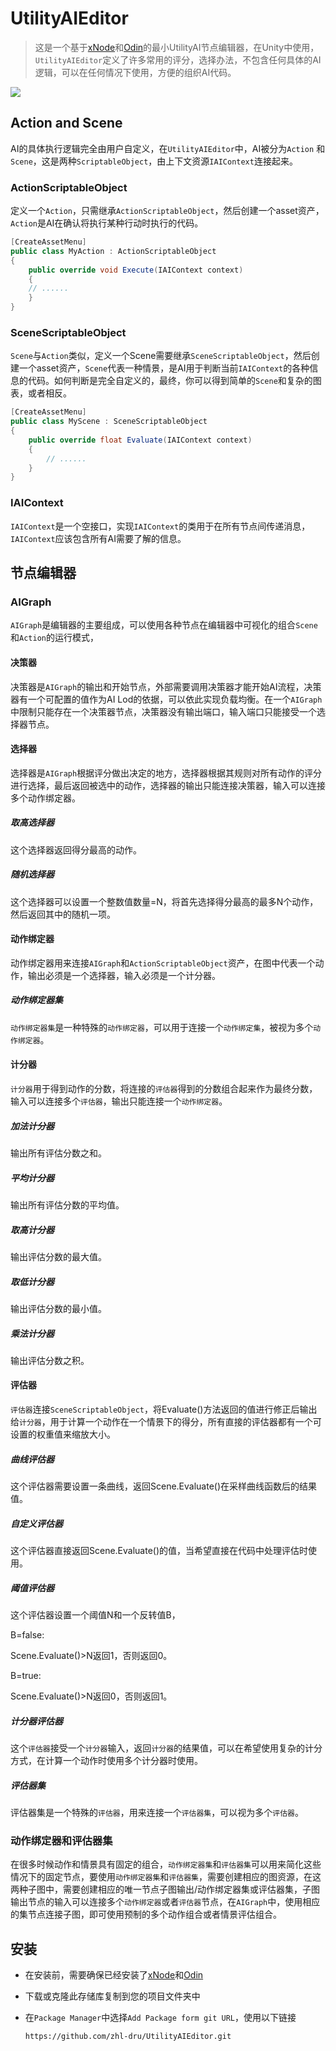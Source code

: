 # UtilityAIEditor

> 这是一个基于[xNode](https://github.com/Siccity/xNode)和[Odin](https://assetstore.unity.com/packages/tools/utilities/odin-inspector-and-serializer-89041)的最小UtilityAI节点编辑器，在Unity中使用，`UtilityAIEditor`定义了许多常用的评分，选择办法，不包含任何具体的AI逻辑，可以在任何情况下使用，方便的组织AI代码。

![](D:\GitHub\UtilityAI\Image\示例.png)

## Action and Scene

AI的具体执行逻辑完全由用户自定义，在`UtilityAIEditor`中，AI被分为`Action` 和`Scene`，这是两种`ScriptableObject`，由上下文资源`IAIContext`连接起来。

### ActionScriptableObject

定义一个`Action`，只需继承`ActionScriptableObject`，然后创建一个asset资产，`Action`是AI在确认将执行某种行动时执行的代码。

```c#
[CreateAssetMenu]
public class MyAction : ActionScriptableObject
{
    public override void Execute(IAIContext context)
    {
    // ......
    }
}
```

### SceneScriptableObject

`Scene`与`Action`类似，定义一个Scene需要继承`SceneScriptableObject`，然后创建一个asset资产，`Scene`代表一种情景，是AI用于判断当前`IAIContext`的各种信息的代码。如何判断是完全自定义的，最终，你可以得到简单的`Scene`和复杂的图表，或者相反。

```c#
[CreateAssetMenu]
public class MyScene : SceneScriptableObject
{
    public override float Evaluate(IAIContext context)
    {
        // ......
    }
}
```

### IAIContext

`IAIContext`是一个空接口，实现`IAIContext`的类用于在所有节点间传递消息，`IAIContext`应该包含所有AI需要了解的信息。

## 节点编辑器

### AIGraph

`AIGraph`是编辑器的主要组成，可以使用各种节点在编辑器中可视化的组合`Scene`和`Action`的运行模式，

#### 决策器

决策器是`AIGraph`的输出和开始节点，外部需要调用决策器才能开始AI流程，决策器有一个可配置的值作为AI Lod的依据，可以依此实现负载均衡。在一个`AIGraph`中限制只能存在一个决策器节点，决策器没有输出端口，输入端口只能接受一个选择器节点。

#### 选择器

选择器是`AIGraph`根据评分做出决定的地方，选择器根据其规则对所有动作的评分进行选择，最后返回被选中的动作，选择器的输出只能连接决策器，输入可以连接多个动作绑定器。

##### 取高选择器

这个选择器返回得分最高的动作。

##### 随机选择器

这个选择器可以设置一个整数值数量=N，将首先选择得分最高的最多N个动作，然后返回其中的随机一项。

#### 动作绑定器

动作绑定器用来连接`AIGraph`和`ActionScriptableObject`资产，在图中代表一个动作，输出必须是一个选择器，输入必须是一个计分器。

##### 动作绑定器集

`动作绑定器集`是一种特殊的`动作绑定器`，可以用于连接一个`动作绑定集`，被视为多个`动作绑定器`。

#### 计分器

`计分器`用于得到动作的分数，将连接的`评估器`得到的分数组合起来作为最终分数，输入可以连接多个`评估器`，输出只能连接一个`动作绑定器`。

##### 加法计分器

输出所有评估分数之和。

##### 平均计分器

输出所有评估分数的平均值。

##### 取高计分器

输出评估分数的最大值。

##### 取低计分器

输出评估分数的最小值。

##### 乘法计分器

输出评估分数之积。

#### 评估器

`评估器`连接`SceneScriptableObject`，将Evaluate()方法返回的值进行修正后输出给`计分器`，用于计算一个动作在一个情景下的得分，所有直接的评估器都有一个可设置的权重值来缩放大小。

##### 曲线评估器

这个评估器需要设置一条曲线，返回Scene.Evaluate()在采样曲线函数后的结果值。

##### 自定义评估器

这个评估器直接返回Scene.Evaluate()的值，当希望直接在代码中处理评估时使用。

##### 阈值评估器

这个评估器设置一个阈值N和一个反转值B，

B=false:

Scene.Evaluate()>N返回1，否则返回0。

B=true:

Scene.Evaluate()>N返回0，否则返回1。

##### 计分器评估器

这个`评估器`接受一个`计分器`输入，返回`计分器`的结果值，可以在希望使用复杂的计分方式，在计算一个动作时使用多个计分器时使用。

##### 评估器集

评估器集是一个特殊的`评估器`，用来连接一个`评估器集`，可以视为多个`评估器`。

### 动作绑定器和评估器集

在很多时候动作和情景具有固定的组合，`动作绑定器集`和`评估器集`可以用来简化这些情况下的固定节点，要使用`动作绑定器集`和`评估器集`，需要创建相应的图资源，在这两种子图中，需要创建相应的唯一节点子图输出/动作绑定器集或评估器集，子图输出节点的输入可以连接多个`动作绑定器`或者`评估器`节点，在`AIGraph`中，使用相应的集节点连接子图，即可使用预制的多个动作组合或者情景评估组合。

## 安装

- 在安装前，需要确保已经安装了[xNode](https://github.com/Siccity/xNode)和[Odin](https://assetstore.unity.com/packages/tools/utilities/odin-inspector-and-serializer-89041)

- 下载或克隆此存储库复制到您的项目文件夹中

- 在`Package Manager`中选择`Add Package form git URL`，使用以下链接

  ```
  https://github.com/zhl-dru/UtilityAIEditor.git
  ```





